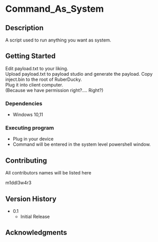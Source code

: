 # Command_As_System


## Description

A script used to run anything you want as system. 

## Getting Started

Edit payload.txt to your liking. \
Upload payload.txt to payload studio and generate the payload. 
Copy inject.bin to the root of RuberDucky. \
Plug it into client computer. \
(Because we have permission right?.... Right?)

### Dependencies

* Windows 10,11

### Executing program

* Plug in your device
* Command will be entered in the system level powershell window.

## Contributing

All contributors names will be listed here

m1ddl3w4r3



## Version History

* 0.1
    * Initial Release

## Acknowledgments
